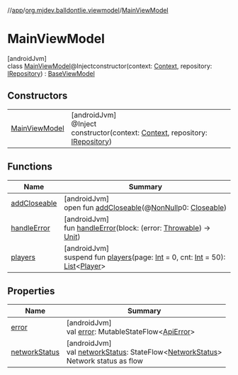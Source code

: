 //[app](../../../index.md)/[org.mjdev.balldontlie.viewmodel](../index.md)/[MainViewModel](index.md)

# MainViewModel

[androidJvm]\
class [MainViewModel](index.md)@Injectconstructor(context: [Context](https://developer.android.com/reference/kotlin/android/content/Context.html), repository: [IRepository](../../org.mjdev.balldontlie.repository.def/-i-repository/index.md)) : [BaseViewModel](../../org.mjdev.balldontlie.base.viewmodel/-base-view-model/index.md)

## Constructors

| | |
|---|---|
| [MainViewModel](-main-view-model.md) | [androidJvm]<br>@Inject<br>constructor(context: [Context](https://developer.android.com/reference/kotlin/android/content/Context.html), repository: [IRepository](../../org.mjdev.balldontlie.repository.def/-i-repository/index.md)) |

## Functions

| Name | Summary |
|---|---|
| [addCloseable](index.md#264516373%2FFunctions%2F-912451524) | [androidJvm]<br>open fun [addCloseable](index.md#264516373%2FFunctions%2F-912451524)(@[NonNull](https://developer.android.com/reference/kotlin/androidx/annotation/NonNull.html)p0: [Closeable](https://developer.android.com/reference/kotlin/java/io/Closeable.html)) |
| [handleError](../../org.mjdev.balldontlie.base.viewmodel/-base-view-model/handle-error.md) | [androidJvm]<br>fun [handleError](../../org.mjdev.balldontlie.base.viewmodel/-base-view-model/handle-error.md)(block: (error: [Throwable](https://kotlinlang.org/api/latest/jvm/stdlib/kotlin/-throwable/index.html)) -&gt; [Unit](https://kotlinlang.org/api/latest/jvm/stdlib/kotlin/-unit/index.html)) |
| [players](players.md) | [androidJvm]<br>suspend fun [players](players.md)(page: [Int](https://kotlinlang.org/api/latest/jvm/stdlib/kotlin/-int/index.html) = 0, cnt: [Int](https://kotlinlang.org/api/latest/jvm/stdlib/kotlin/-int/index.html) = 50): [List](https://kotlinlang.org/api/latest/jvm/stdlib/kotlin.collections/-list/index.html)&lt;[Player](../../org.mjdev.balldontlie.model/-player/index.md)&gt; |

## Properties

| Name | Summary |
|---|---|
| [error](../../org.mjdev.balldontlie.base.viewmodel/-base-view-model/error.md) | [androidJvm]<br>val [error](../../org.mjdev.balldontlie.base.viewmodel/-base-view-model/error.md): MutableStateFlow&lt;[ApiError](../../org.mjdev.balldontlie.error/-api-error/index.md)&gt; |
| [networkStatus](../../org.mjdev.balldontlie.base.viewmodel/-base-view-model/network-status.md) | [androidJvm]<br>val [networkStatus](../../org.mjdev.balldontlie.base.viewmodel/-base-view-model/network-status.md): StateFlow&lt;[NetworkStatus](../../org.mjdev.balldontlie.base.network/-network-status/index.md)&gt;<br>Network status as flow |
